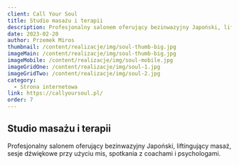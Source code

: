 ```yaml
---
client: Call Your Soul
title: Studio masażu i terapii
description: Profesjonalny salonem oferujący bezinwazyjny Japoński, liftingujący masaż, sesje dźwiękowe przy użyciu mis, spotkania z coachami i psychologami. 
date: 2023-02-20
author: Przemek Miros
thumbnail: /content/realizacje/img/soul-thumb-big.jpg
imageMain: /content/realizacje/img/soul-thumb-big.jpg
imageMobile: /content/realizacje/img/soul-mobile.jpg
imageGridOne: /content/realizacje/img/soul-1.jpg
imageGridTwo: /content/realizacje/img/soul-2.jpg
category: 
  - Strona internetowa
link: https://callyoursoul.pl/
order: 7
---
```


## Studio masażu i terapii

Profesjonalny salonem oferujący bezinwazyjny Japoński, liftingujący masaż, sesje dźwiękowe przy użyciu mis, spotkania z coachami i psychologami. 

